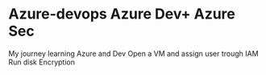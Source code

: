 # Azure-devops Azure Dev+ Azure Sec
My journey learning Azure and Dev 
Open a VM and assign user trough IAM 
Run disk Encryption 